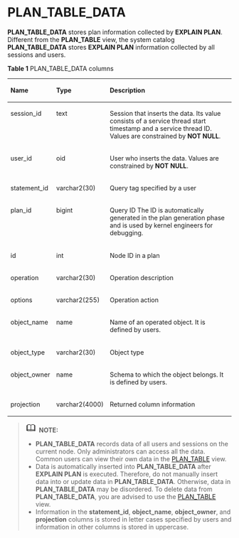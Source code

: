 # PLAN\_TABLE\_DATA<a name="EN-US_TOPIC_0289900483"></a>

**PLAN\_TABLE\_DATA**  stores plan information collected by  **EXPLAIN PLAN**. Different from the  **PLAN\_TABLE**  view, the system catalog  **PLAN\_TABLE\_DATA**  stores  **EXPLAIN PLAN**  information collected by all sessions and users.

**Table  1**  PLAN\_TABLE\_DATA columns

<a name="en-us_topic_0283137727_en-us_topic_0237122335_en-us_topic_0166116567_t749b1c370b1e4c81a41d5c7966458cb2"></a>
<table><thead align="left"><tr id="en-us_topic_0283137727_en-us_topic_0237122335_en-us_topic_0166116567_r3f04445cda964e2aa689b8050dc33b95"><th class="cellrowborder" valign="top" width="17.62176217621762%" id="mcps1.2.4.1.1"><p id="en-us_topic_0283137727_en-us_topic_0237122335_en-us_topic_0166116567_a9fa986027c4d4b52959cc20d3d659b64"><a name="en-us_topic_0283137727_en-us_topic_0237122335_en-us_topic_0166116567_a9fa986027c4d4b52959cc20d3d659b64"></a><a name="en-us_topic_0283137727_en-us_topic_0237122335_en-us_topic_0166116567_a9fa986027c4d4b52959cc20d3d659b64"></a>Name</p>
</th>
<th class="cellrowborder" valign="top" width="17.32173217321732%" id="mcps1.2.4.1.2"><p id="en-us_topic_0283137727_en-us_topic_0237122335_en-us_topic_0166116567_a66e3551d1ca3439996075c0c819cf4d5"><a name="en-us_topic_0283137727_en-us_topic_0237122335_en-us_topic_0166116567_a66e3551d1ca3439996075c0c819cf4d5"></a><a name="en-us_topic_0283137727_en-us_topic_0237122335_en-us_topic_0166116567_a66e3551d1ca3439996075c0c819cf4d5"></a>Type</p>
</th>
<th class="cellrowborder" valign="top" width="65.05650565056506%" id="mcps1.2.4.1.3"><p id="en-us_topic_0283137727_en-us_topic_0237122335_en-us_topic_0166116567_acb3888cb80e34b90838ca9997ad5ed3f"><a name="en-us_topic_0283137727_en-us_topic_0237122335_en-us_topic_0166116567_acb3888cb80e34b90838ca9997ad5ed3f"></a><a name="en-us_topic_0283137727_en-us_topic_0237122335_en-us_topic_0166116567_acb3888cb80e34b90838ca9997ad5ed3f"></a>Description</p>
</th>
</tr>
</thead>
<tbody><tr id="en-us_topic_0283137727_en-us_topic_0237122335_en-us_topic_0166116567_ra2e6f27710074b6898fcbe281ce85455"><td class="cellrowborder" valign="top" width="17.62176217621762%" headers="mcps1.2.4.1.1 "><p id="en-us_topic_0283137727_en-us_topic_0237122335_en-us_topic_0166116567_p1029934418416"><a name="en-us_topic_0283137727_en-us_topic_0237122335_en-us_topic_0166116567_p1029934418416"></a><a name="en-us_topic_0283137727_en-us_topic_0237122335_en-us_topic_0166116567_p1029934418416"></a>session_id</p>
</td>
<td class="cellrowborder" valign="top" width="17.32173217321732%" headers="mcps1.2.4.1.2 "><p id="en-us_topic_0283137727_en-us_topic_0237122335_en-us_topic_0166116567_p929616441417"><a name="en-us_topic_0283137727_en-us_topic_0237122335_en-us_topic_0166116567_p929616441417"></a><a name="en-us_topic_0283137727_en-us_topic_0237122335_en-us_topic_0166116567_p929616441417"></a>text</p>
</td>
<td class="cellrowborder" valign="top" width="65.05650565056506%" headers="mcps1.2.4.1.3 "><p id="en-us_topic_0283137727_en-us_topic_0237122335_en-us_topic_0166116567_p131161339171115"><a name="en-us_topic_0283137727_en-us_topic_0237122335_en-us_topic_0166116567_p131161339171115"></a><a name="en-us_topic_0283137727_en-us_topic_0237122335_en-us_topic_0166116567_p131161339171115"></a>Session that inserts the data. Its value consists of a service thread start timestamp and a service thread ID. Values are constrained by <strong id="b1151217174919"><a name="b1151217174919"></a><a name="b1151217174919"></a>NOT NULL</strong>.</p>
</td>
</tr>
<tr id="en-us_topic_0283137727_en-us_topic_0237122335_en-us_topic_0166116567_rc36abac79c1b4efebbdf9c56c04326a9"><td class="cellrowborder" valign="top" width="17.62176217621762%" headers="mcps1.2.4.1.1 "><p id="en-us_topic_0283137727_en-us_topic_0237122335_en-us_topic_0166116567_p5287154419419"><a name="en-us_topic_0283137727_en-us_topic_0237122335_en-us_topic_0166116567_p5287154419419"></a><a name="en-us_topic_0283137727_en-us_topic_0237122335_en-us_topic_0166116567_p5287154419419"></a>user_id</p>
</td>
<td class="cellrowborder" valign="top" width="17.32173217321732%" headers="mcps1.2.4.1.2 "><p id="en-us_topic_0283137727_en-us_topic_0237122335_en-us_topic_0166116567_p192806441143"><a name="en-us_topic_0283137727_en-us_topic_0237122335_en-us_topic_0166116567_p192806441143"></a><a name="en-us_topic_0283137727_en-us_topic_0237122335_en-us_topic_0166116567_p192806441143"></a>oid</p>
</td>
<td class="cellrowborder" valign="top" width="65.05650565056506%" headers="mcps1.2.4.1.3 "><p id="en-us_topic_0283137727_en-us_topic_0237122335_p8441981369"><a name="en-us_topic_0283137727_en-us_topic_0237122335_p8441981369"></a><a name="en-us_topic_0283137727_en-us_topic_0237122335_p8441981369"></a>User who inserts the data. Values are constrained by <strong id="b2280191916499"><a name="b2280191916499"></a><a name="b2280191916499"></a>NOT NULL</strong>.</p>
</td>
</tr>
<tr id="en-us_topic_0283137727_en-us_topic_0237122335_en-us_topic_0166116567_rbd63bb1c1d7e472a9a21a92687340407"><td class="cellrowborder" valign="top" width="17.62176217621762%" headers="mcps1.2.4.1.1 "><p id="en-us_topic_0283137727_en-us_topic_0237122335_en-us_topic_0166116567_afe83cc327ee0475fabec1673bda65595"><a name="en-us_topic_0283137727_en-us_topic_0237122335_en-us_topic_0166116567_afe83cc327ee0475fabec1673bda65595"></a><a name="en-us_topic_0283137727_en-us_topic_0237122335_en-us_topic_0166116567_afe83cc327ee0475fabec1673bda65595"></a>statement_id</p>
</td>
<td class="cellrowborder" valign="top" width="17.32173217321732%" headers="mcps1.2.4.1.2 "><p id="en-us_topic_0283137727_en-us_topic_0237122335_en-us_topic_0166116567_ad3c3498d91c147cbae52e1f8c2e604bc"><a name="en-us_topic_0283137727_en-us_topic_0237122335_en-us_topic_0166116567_ad3c3498d91c147cbae52e1f8c2e604bc"></a><a name="en-us_topic_0283137727_en-us_topic_0237122335_en-us_topic_0166116567_ad3c3498d91c147cbae52e1f8c2e604bc"></a>varchar2(30)</p>
</td>
<td class="cellrowborder" valign="top" width="65.05650565056506%" headers="mcps1.2.4.1.3 "><p id="en-us_topic_0283137727_en-us_topic_0237122335_en-us_topic_0166116567_a32415b1f05f9415cafd5f32ef3e6d299"><a name="en-us_topic_0283137727_en-us_topic_0237122335_en-us_topic_0166116567_a32415b1f05f9415cafd5f32ef3e6d299"></a><a name="en-us_topic_0283137727_en-us_topic_0237122335_en-us_topic_0166116567_a32415b1f05f9415cafd5f32ef3e6d299"></a>Query tag specified by a user</p>
</td>
</tr>
<tr id="en-us_topic_0283137727_en-us_topic_0237122335_en-us_topic_0166116567_r2d5cced298194ebba8ae1d4072fd42cb"><td class="cellrowborder" valign="top" width="17.62176217621762%" headers="mcps1.2.4.1.1 "><p id="en-us_topic_0283137727_en-us_topic_0237122335_en-us_topic_0166116567_ac6af0b524e5a4e058a27cc1a6a7abfec"><a name="en-us_topic_0283137727_en-us_topic_0237122335_en-us_topic_0166116567_ac6af0b524e5a4e058a27cc1a6a7abfec"></a><a name="en-us_topic_0283137727_en-us_topic_0237122335_en-us_topic_0166116567_ac6af0b524e5a4e058a27cc1a6a7abfec"></a>plan_id</p>
</td>
<td class="cellrowborder" valign="top" width="17.32173217321732%" headers="mcps1.2.4.1.2 "><p id="en-us_topic_0283137727_en-us_topic_0237122335_en-us_topic_0166116567_a478948b974a54260ac7f2e7929861b45"><a name="en-us_topic_0283137727_en-us_topic_0237122335_en-us_topic_0166116567_a478948b974a54260ac7f2e7929861b45"></a><a name="en-us_topic_0283137727_en-us_topic_0237122335_en-us_topic_0166116567_a478948b974a54260ac7f2e7929861b45"></a>bigint</p>
</td>
<td class="cellrowborder" valign="top" width="65.05650565056506%" headers="mcps1.2.4.1.3 "><p id="en-us_topic_0283137727_en-us_topic_0237122335_en-us_topic_0166116567_a8386817f56444b72973a8b7412ec087e"><a name="en-us_topic_0283137727_en-us_topic_0237122335_en-us_topic_0166116567_a8386817f56444b72973a8b7412ec087e"></a><a name="en-us_topic_0283137727_en-us_topic_0237122335_en-us_topic_0166116567_a8386817f56444b72973a8b7412ec087e"></a>Query ID The ID is automatically generated in the plan generation phase and is used by kernel engineers for debugging.</p>
</td>
</tr>
<tr id="en-us_topic_0283137727_en-us_topic_0237122335_en-us_topic_0166116567_row623118217128"><td class="cellrowborder" valign="top" width="17.62176217621762%" headers="mcps1.2.4.1.1 "><p id="en-us_topic_0283137727_en-us_topic_0237122335_en-us_topic_0166116567_a3b4ce9d7ce9a453ab7c7f7d066c98841"><a name="en-us_topic_0283137727_en-us_topic_0237122335_en-us_topic_0166116567_a3b4ce9d7ce9a453ab7c7f7d066c98841"></a><a name="en-us_topic_0283137727_en-us_topic_0237122335_en-us_topic_0166116567_a3b4ce9d7ce9a453ab7c7f7d066c98841"></a>id</p>
</td>
<td class="cellrowborder" valign="top" width="17.32173217321732%" headers="mcps1.2.4.1.2 "><p id="en-us_topic_0283137727_en-us_topic_0237122335_en-us_topic_0166116567_a8c297e6d26174c2dbf37213f151b0643"><a name="en-us_topic_0283137727_en-us_topic_0237122335_en-us_topic_0166116567_a8c297e6d26174c2dbf37213f151b0643"></a><a name="en-us_topic_0283137727_en-us_topic_0237122335_en-us_topic_0166116567_a8c297e6d26174c2dbf37213f151b0643"></a>int</p>
</td>
<td class="cellrowborder" valign="top" width="65.05650565056506%" headers="mcps1.2.4.1.3 "><p id="en-us_topic_0283137727_en-us_topic_0237122335_en-us_topic_0166116567_a9b99cdd724714bb4840767ac6fcaa2e9"><a name="en-us_topic_0283137727_en-us_topic_0237122335_en-us_topic_0166116567_a9b99cdd724714bb4840767ac6fcaa2e9"></a><a name="en-us_topic_0283137727_en-us_topic_0237122335_en-us_topic_0166116567_a9b99cdd724714bb4840767ac6fcaa2e9"></a>Node ID in a plan</p>
</td>
</tr>
<tr id="en-us_topic_0283137727_en-us_topic_0237122335_en-us_topic_0166116567_row72293251210"><td class="cellrowborder" valign="top" width="17.62176217621762%" headers="mcps1.2.4.1.1 "><p id="en-us_topic_0283137727_en-us_topic_0237122335_en-us_topic_0166116567_aad0b17d6ed2a4d4f980593e1e1db1c1c"><a name="en-us_topic_0283137727_en-us_topic_0237122335_en-us_topic_0166116567_aad0b17d6ed2a4d4f980593e1e1db1c1c"></a><a name="en-us_topic_0283137727_en-us_topic_0237122335_en-us_topic_0166116567_aad0b17d6ed2a4d4f980593e1e1db1c1c"></a>operation</p>
</td>
<td class="cellrowborder" valign="top" width="17.32173217321732%" headers="mcps1.2.4.1.2 "><p id="en-us_topic_0283137727_en-us_topic_0237122335_en-us_topic_0166116567_a929c132f4f9e47bcb7517b0999960b68"><a name="en-us_topic_0283137727_en-us_topic_0237122335_en-us_topic_0166116567_a929c132f4f9e47bcb7517b0999960b68"></a><a name="en-us_topic_0283137727_en-us_topic_0237122335_en-us_topic_0166116567_a929c132f4f9e47bcb7517b0999960b68"></a>varchar2(30)</p>
</td>
<td class="cellrowborder" valign="top" width="65.05650565056506%" headers="mcps1.2.4.1.3 "><p id="en-us_topic_0283137727_en-us_topic_0237122335_en-us_topic_0166116567_ac59071a9a0114d1f927d80e98685d0b6"><a name="en-us_topic_0283137727_en-us_topic_0237122335_en-us_topic_0166116567_ac59071a9a0114d1f927d80e98685d0b6"></a><a name="en-us_topic_0283137727_en-us_topic_0237122335_en-us_topic_0166116567_ac59071a9a0114d1f927d80e98685d0b6"></a>Operation description</p>
</td>
</tr>
<tr id="en-us_topic_0283137727_en-us_topic_0237122335_en-us_topic_0166116567_row18228823125"><td class="cellrowborder" valign="top" width="17.62176217621762%" headers="mcps1.2.4.1.1 "><p id="en-us_topic_0283137727_en-us_topic_0237122335_en-us_topic_0166116567_p46189573117"><a name="en-us_topic_0283137727_en-us_topic_0237122335_en-us_topic_0166116567_p46189573117"></a><a name="en-us_topic_0283137727_en-us_topic_0237122335_en-us_topic_0166116567_p46189573117"></a>options</p>
</td>
<td class="cellrowborder" valign="top" width="17.32173217321732%" headers="mcps1.2.4.1.2 "><p id="en-us_topic_0283137727_en-us_topic_0237122335_en-us_topic_0166116567_p5618105771111"><a name="en-us_topic_0283137727_en-us_topic_0237122335_en-us_topic_0166116567_p5618105771111"></a><a name="en-us_topic_0283137727_en-us_topic_0237122335_en-us_topic_0166116567_p5618105771111"></a>varchar2(255)</p>
</td>
<td class="cellrowborder" valign="top" width="65.05650565056506%" headers="mcps1.2.4.1.3 "><p id="en-us_topic_0283137727_en-us_topic_0237122335_en-us_topic_0166116567_p176181357151118"><a name="en-us_topic_0283137727_en-us_topic_0237122335_en-us_topic_0166116567_p176181357151118"></a><a name="en-us_topic_0283137727_en-us_topic_0237122335_en-us_topic_0166116567_p176181357151118"></a>Operation action</p>
</td>
</tr>
<tr id="en-us_topic_0283137727_en-us_topic_0237122335_en-us_topic_0166116567_row11226192131210"><td class="cellrowborder" valign="top" width="17.62176217621762%" headers="mcps1.2.4.1.1 "><p id="en-us_topic_0283137727_en-us_topic_0237122335_en-us_topic_0166116567_p561875761112"><a name="en-us_topic_0283137727_en-us_topic_0237122335_en-us_topic_0166116567_p561875761112"></a><a name="en-us_topic_0283137727_en-us_topic_0237122335_en-us_topic_0166116567_p561875761112"></a>object_name</p>
</td>
<td class="cellrowborder" valign="top" width="17.32173217321732%" headers="mcps1.2.4.1.2 "><p id="en-us_topic_0283137727_en-us_topic_0237122335_en-us_topic_0166116567_p12619185716117"><a name="en-us_topic_0283137727_en-us_topic_0237122335_en-us_topic_0166116567_p12619185716117"></a><a name="en-us_topic_0283137727_en-us_topic_0237122335_en-us_topic_0166116567_p12619185716117"></a>name</p>
</td>
<td class="cellrowborder" valign="top" width="65.05650565056506%" headers="mcps1.2.4.1.3 "><p id="en-us_topic_0283137727_en-us_topic_0237122335_en-us_topic_0166116567_p361913573118"><a name="en-us_topic_0283137727_en-us_topic_0237122335_en-us_topic_0166116567_p361913573118"></a><a name="en-us_topic_0283137727_en-us_topic_0237122335_en-us_topic_0166116567_p361913573118"></a>Name of an operated object. It is defined by users.</p>
</td>
</tr>
<tr id="en-us_topic_0283137727_en-us_topic_0237122335_en-us_topic_0166116567_row12827103193212"><td class="cellrowborder" valign="top" width="17.62176217621762%" headers="mcps1.2.4.1.1 "><p id="en-us_topic_0283137727_en-us_topic_0237122335_en-us_topic_0166116567_p16619135711113"><a name="en-us_topic_0283137727_en-us_topic_0237122335_en-us_topic_0166116567_p16619135711113"></a><a name="en-us_topic_0283137727_en-us_topic_0237122335_en-us_topic_0166116567_p16619135711113"></a>object_type</p>
</td>
<td class="cellrowborder" valign="top" width="17.32173217321732%" headers="mcps1.2.4.1.2 "><p id="en-us_topic_0283137727_en-us_topic_0237122335_en-us_topic_0166116567_p648441711132"><a name="en-us_topic_0283137727_en-us_topic_0237122335_en-us_topic_0166116567_p648441711132"></a><a name="en-us_topic_0283137727_en-us_topic_0237122335_en-us_topic_0166116567_p648441711132"></a>varchar2(30)</p>
</td>
<td class="cellrowborder" valign="top" width="65.05650565056506%" headers="mcps1.2.4.1.3 "><p id="en-us_topic_0283137727_en-us_topic_0237122335_en-us_topic_0166116567_p56197578112"><a name="en-us_topic_0283137727_en-us_topic_0237122335_en-us_topic_0166116567_p56197578112"></a><a name="en-us_topic_0283137727_en-us_topic_0237122335_en-us_topic_0166116567_p56197578112"></a>Object type</p>
</td>
</tr>
<tr id="en-us_topic_0283137727_en-us_topic_0237122335_en-us_topic_0166116567_row888019317416"><td class="cellrowborder" valign="top" width="17.62176217621762%" headers="mcps1.2.4.1.1 "><p id="en-us_topic_0283137727_en-us_topic_0237122335_en-us_topic_0166116567_p176191157171111"><a name="en-us_topic_0283137727_en-us_topic_0237122335_en-us_topic_0166116567_p176191157171111"></a><a name="en-us_topic_0283137727_en-us_topic_0237122335_en-us_topic_0166116567_p176191157171111"></a>object_owner</p>
</td>
<td class="cellrowborder" valign="top" width="17.32173217321732%" headers="mcps1.2.4.1.2 "><p id="en-us_topic_0283137727_en-us_topic_0237122335_en-us_topic_0166116567_p261955741117"><a name="en-us_topic_0283137727_en-us_topic_0237122335_en-us_topic_0166116567_p261955741117"></a><a name="en-us_topic_0283137727_en-us_topic_0237122335_en-us_topic_0166116567_p261955741117"></a>name</p>
</td>
<td class="cellrowborder" valign="top" width="65.05650565056506%" headers="mcps1.2.4.1.3 "><p id="en-us_topic_0283137727_en-us_topic_0237122335_en-us_topic_0166116567_p76191957171113"><a name="en-us_topic_0283137727_en-us_topic_0237122335_en-us_topic_0166116567_p76191957171113"></a><a name="en-us_topic_0283137727_en-us_topic_0237122335_en-us_topic_0166116567_p76191957171113"></a>Schema to which the object belongs. It is defined by users.</p>
</td>
</tr>
<tr id="en-us_topic_0283137727_en-us_topic_0237122335_en-us_topic_0166116567_row19878103442"><td class="cellrowborder" valign="top" width="17.62176217621762%" headers="mcps1.2.4.1.1 "><p id="en-us_topic_0283137727_en-us_topic_0237122335_en-us_topic_0166116567_p111633243217"><a name="en-us_topic_0283137727_en-us_topic_0237122335_en-us_topic_0166116567_p111633243217"></a><a name="en-us_topic_0283137727_en-us_topic_0237122335_en-us_topic_0166116567_p111633243217"></a>projection</p>
</td>
<td class="cellrowborder" valign="top" width="17.32173217321732%" headers="mcps1.2.4.1.2 "><p id="en-us_topic_0283137727_en-us_topic_0237122335_en-us_topic_0166116567_p163861239173218"><a name="en-us_topic_0283137727_en-us_topic_0237122335_en-us_topic_0166116567_p163861239173218"></a><a name="en-us_topic_0283137727_en-us_topic_0237122335_en-us_topic_0166116567_p163861239173218"></a>varchar2(4000)</p>
</td>
<td class="cellrowborder" valign="top" width="65.05650565056506%" headers="mcps1.2.4.1.3 "><p id="en-us_topic_0283137727_en-us_topic_0237122335_en-us_topic_0166116567_p121639223213"><a name="en-us_topic_0283137727_en-us_topic_0237122335_en-us_topic_0166116567_p121639223213"></a><a name="en-us_topic_0283137727_en-us_topic_0237122335_en-us_topic_0166116567_p121639223213"></a>Returned column information</p>
</td>
</tr>
</tbody>
</table>

>![](public_sys-resources/icon-note.gif) **NOTE:** 
>-   **PLAN\_TABLE\_DATA**  records data of all users and sessions on the current node. Only administrators can access all the data. Common users can view their own data in the  [PLAN\_TABLE](plan_table.md)  view.
>-   Data is automatically inserted into  **PLAN\_TABLE\_DATA**  after  **EXPLAIN PLAN**  is executed. Therefore, do not manually insert data into or update data in  **PLAN\_TABLE\_DATA**. Otherwise, data in  **PLAN\_TABLE\_DATA**  may be disordered. To delete data from  **PLAN\_TABLE\_DATA**, you are advised to use the  [PLAN\_TABLE](plan_table.md)  view.
>-   Information in the  **statement\_id**,  **object\_name**,  **object\_owner**, and  **projection**  columns is stored in letter cases specified by users and information in other columns is stored in uppercase.

